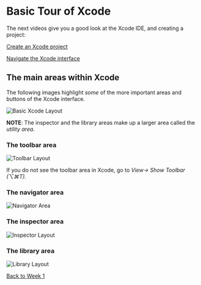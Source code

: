 # Basic Tour of Xcode

The next videos give you a good look at the Xcode IDE, and creating a project:

[Create an Xcode project <Badge text='Linkedin Learning'/>](https://www.linkedin.com/learning/ios-13-development-essential-training-1-fundamentals-ui-and-architecture/create-an-xcode-project?u=2199673)

[Navigate the Xcode interface <Badge text='Linkedin Learning'/>](https://www.linkedin.com/learning/ios-13-development-essential-training-1-fundamentals-ui-and-architecture/navigate-the-xcode-interface?u=2199673)

## The main areas within Xcode

The following images highlight *some* of the more important areas and buttons of the Xcode interface.

![Basic Xcode Layout](/F2020/assets/img/BasicXcodeLayout.png)

**NOTE**:  The inspector and the library areas make up a larger area called the *utility area*.

### The toolbar area

 ![Toolbar Layout](/F2020/assets/img/toolbarDetails.png)

 If you do not see the toolbar area in Xcode, go to *View-> Show Toolbar (⌥⌘T).*

### The navigator area

 ![Navigator Area](/F2020/assets/img/navigatorDetails.png)

### The inspector area

  ![Inspector Layout](/F2020/assets/img/inspectorDetails.png)

### The library area

 ![Library Layout](/F2020/assets/img/libraryDetails.png)

[Back to Week 1](https://mad9137.github.io/F2020/modules/week1/#during-class)
